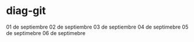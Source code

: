 # diag-git
01 de septiembre
02 de septiembre
03 de septiembre
04 de septimebre
05 de septimebre
06 de septimebre
